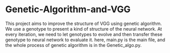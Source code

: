 # Genetic-Algorithm-and-VGG
This project aims to improve the structure of VGG using genetic algorithm. We use a genotype to present a kind of structure of the neural network.
At every iteration, we need to let genotypes to evolve and then transfer these genotype to neural network to evaluate it.
here, main.py is the main file, and the whole process of genetic algorithm is in the Genetic_algo.py.
